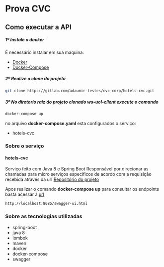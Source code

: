 # Prova CVC

## Como executar a API

##### 1º Instale o docker
É necessário instalar em sua maquina:
- [Docker](https://docs.docker.com/install/linux/docker-ce/ubuntu/) 
- [Docker-Compose](https://docs.docker.com/compose/install/)

##### 2º Realize o clone do projeto
```bash
git clone https://gitlab.com/adaumir-testes/cvc-corp/hotels-cvc.git
```
##### 3º No diretorio raiz do projeto clonado **ws-uol-client** execute o comando
```bash
docker-compose up
```

no arquivo **docker-compose.yaml** esta configurados o serviço:
- hotels-cvc

### Sobre o serviço
#### hotels-cvc
Serviço feito com Java 8 e Spring Boot 
Responsável por direcionar as chamadas para micro serviços especificos de acordo com a requisição recebida através da url
[Repositório do projeto](https://gitlab.com/adaumir-testes/cvc-corp/hotels-cvc.git)

Apos realizar o comando **docker-compose up** para consultar os endpoints basta acessar a [url](http://localhost:8085/swagger-ui.html)
```bash
http://localhost:8085/swagger-ui.html
```

### Sobre as tecnologias utilizadas

- spring-boot
- java 8
- lombok
- maven
- docker
- docker-compose
- swagger
